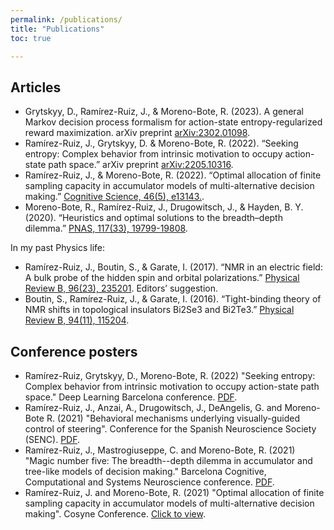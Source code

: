 ```yaml
---
permalink: /publications/
title: "Publications"
toc: true

---
```

## Articles

-   Grytskyy, D., Ramírez-Ruiz, J., & Moreno-Bote, R. (2023). A general Markov decision process formalism for action-state entropy-regularized reward maximization. arXiv preprint [arXiv:2302.01098](https://arxiv.org/abs/2302.01098).
-	Ramírez-Ruiz, J., Grytskyy, D. & Moreno-Bote, R. (2022). “Seeking entropy: Complex behavior from intrinsic motivation to occupy action-state path space.” arXiv preprint [arXiv:2205.10316](https://arxiv.org/abs/2205.10316).
-	Ramírez-Ruiz, J., & Moreno-Bote, R. (2022). “Optimal allocation of finite sampling capacity in accumulator models of multi-alternative decision making.” [Cognitive Science, 46(5), e13143.](https://onlinelibrary.wiley.com/doi/abs/10.1111/cogs.13143).
-	Moreno-Bote, R., Ramírez-Ruiz, J., Drugowitsch, J., & Hayden, B. Y. (2020). “Heuristics and optimal solutions to the breadth–depth dilemma.” [PNAS, 117(33), 19799-19808](https://www.pnas.org/content/117/33/19799).

In my past Physics life:
-	Ramírez-Ruiz, J., Boutin, S., & Garate, I. (2017). “NMR in an electric field: A bulk probe of the hidden spin and orbital polarizations.” [Physical Review B, 96(23), 235201](https://journals.aps.org/prb/abstract/10.1103/PhysRevB.96.235201). Editors’ suggestion.
-	Boutin, S., Ramírez-Ruiz, J., & Garate, I. (2016). “Tight-binding theory of NMR shifts in topological insulators Bi2Se3 and Bi2Te3.” [Physical Review B, 94(11), 115204](https://journals.aps.org/prb/abstract/10.1103/PhysRevB.94.115204).

## Conference posters

- Ramírez-Ruiz, Grytskyy, D., Moreno-Bote, R. (2022) "Seeking entropy: Complex behavior from intrinsic motivation to occupy action-state path space." Deep Learning Barcelona conference. [PDF](/assets/images/incase_print_poster_DLBCN.pdf).
- Ramírez-Ruiz, J., Anzai, A., Drugowitsch, J., DeAngelis, G. and Moreno-Bote R. (2021) "Behavioral mechanisms underlying visually-guided control of steering". Conference for the Spanish Neuroscience Society (SENC). [PDF](/assets/images/poster.pdf).
- Ramírez-Ruiz, J., Mastrogiuseppe, C. and Moreno-Bote, R. (2021) "Magic number five: The breadth--depth dilemma in accumulator and tree-like models of decision making." Barcelona Cognitive, Computational and Systems Neuroscience conference. [PDF](/assets/images/poster_barccsyn_A0_print.pdf).
- Ramírez-Ruiz, J. and Moreno-Bote, R. (2021) "Optimal allocation of finite sampling capacity in accumulator models of multi-alternative decision making". Cosyne Conference. [Click to view](/assets/images/2-076_main_poster.png).
